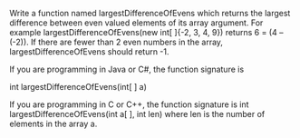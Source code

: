 Write a function named largestDifferenceOfEvens which returns the largest difference between even 
valued elements of its array argument. For example 
largestDifferenceOfEvens(new int[ ]{-2, 3, 4, 9}) returns 6 = (4 – (-2)). 
If there are fewer than 2 even numbers in the array, largestDifferenceOfEvens should return -1.

If you are programming in Java or C#, the function signature is

int largestDifferenceOfEvens(int[ ] a)

If you are programming in C or C++, the function signature is
int largestDifferenceOfEvens(int a[ ], int len) where len is the number of elements in the array a.